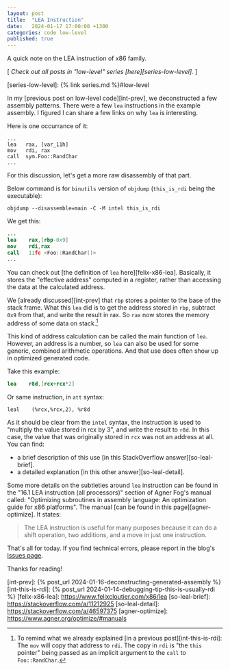 ```yaml
---
layout: post
title:  "LEA Instruction"
date:   2024-01-17 17:00:00 +1300
categories: code low-level
published: true
---
```


A quick note on the LEA instruction of x86 family.

[ *Check out all posts in "low-level" series [here][series-low-level].* ]

[series-low-level]: {% link series.md %}#low-level

In my [previous post on low-level code][int-prev], we deconstructed a few assembly patterns. There were a few `lea` instructions in the example assembly. I figured I can share a few links on why `lea` is interesting.

Here is one occurrance of it:
```
...
lea   rax, [var_11h]
mov   rdi, rax
call  sym.Foo::RandChar
...
```

For this discussion, let's get a more raw disassembly of that part.

Below command is for `binutils` version of `objdump` (`this_is_rdi` being the executable):
``` shell
objdump --disassemble=main -C -M intel this_is_rdi
```

We get this:
``` nasm
...
lea    rax,[rbp-0x9]
mov    rdi,rax
call   11fc <Foo::RandChar()>
...
```

You can check out [the definition of `lea` here][felix-x86-lea]. Basically, it stores the "effective address" computed in a register, rather than accessing the data at the calculated address.

We [already discussed][int-prev] that `rbp` stores a pointer to the base of the stack frame. What this `lea` did is to get the address stored in `rbp`, subtract `0x9` from that, and write the result in rax. So `rax` now stores the memory address of some data on stack.[^1]

This kind of address calculation can be called the main function of `lea`. However, an address is a number, so `lea` can also be used for some generic, combined arithmetic operations. And that use does often show up in optimized generated code.

Take this example:
``` nasm
lea    r8d,[rcx+rcx*2]
```

Or same instruction, in `att` syntax:
```
leal	(%rcx,%rcx,2), %r8d
```

As it should be clear from the `intel` syntax, the instruction is used to "multiply the value stored in rcx by 3", and write the result to `r8d`. In this case, the value that was originally stored in `rcx` was not an address at all. You can find:
- a brief description of this use [in this StackOverflow answer][so-leal-brief].
- a detailed explanation [in this other answer][so-leal-detail].

Some more details on the subtleties around `lea` instruction can be found in the "16.1 LEA instruction (all processors)" section of Agner Fog's manual called: "Optimizing subroutines in assembly language: An optimization guide for x86 platforms". The manual [can be found in this page][agner-optimize]. It states:

> The LEA instruction is useful for many purposes because it can do a shift operation, two
additions, and a move in just one instruction.

That's all for today. If you find technical errors, please report in the blog's [Issues page][report].

Thanks for reading!

[^1]: To remind what we already explained [in a previous post][int-this-is-rdi]: The `mov` will copy that address to `rdi`. The copy in `rdi` is "the `this` pointer" being passed as an implicit argument to the `call` to `Foo::RandChar`.

[report]: https://github.com/kenanb/kenanb-blog/issues
[int-prev]: {% post_url 2024-01-16-deconstructing-generated-assembly %}
[int-this-is-rdi]: {% post_url 2024-01-14-debugging-tip-this-is-usually-rdi %}
[felix-x86-lea]: https://www.felixcloutier.com/x86/lea
[so-leal-brief]: https://stackoverflow.com/a/11212925
[so-leal-detail]: https://stackoverflow.com/a/46597375
[agner-optimize]: https://www.agner.org/optimize/#manuals
